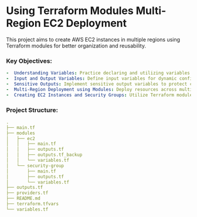 # Using Terraform Modules Multi-Region EC2 Deployment
This project aims to create AWS EC2 instances in multiple regions using Terraform modules for better organization and reusability.


### Key Objectives:
```yaml
-  Understanding Variables: Practice declaring and utilizing variables in Terraform to enhance flexibility and maintainability.
-  Input and Output Variables: Define input variables for dynamic configurations and output variables to expose relevant information about deployed resources.
-  Sensitive Outputs: Implement sensitive output variables to protect confidential information from being displayed in plain text.
-  Multi-Region Deployment using Modules: Deploy resources across multiple AWS regions using Terraform modules for better organization and management.
-  Creating EC2 Instances and Security Groups: Utilize Terraform modules to define AWS EC2 instances and security groups with specific configurations.
```
### Project Structure:
```yaml
.
├── main.tf
├── modules
│   ├── ec2
│   │   ├── main.tf
│   │   ├── outputs.tf
│   │   ├── outputs.tf_backup
│   │   └── variables.tf
│   └── security-group
│       ├── main.tf
│       ├── outputs.tf
│       └── variables.tf
├── outputs.tf
├── providers.tf
├── README.md
├── terraform.tfvars
└── variables.tf
```
